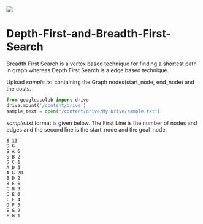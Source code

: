 <a href="https://www.python.org/downloads/release/python-383/"><img src="https://img.shields.io/badge/Python-v3.8.3-blue"></a>

# Depth-First-and-Breadth-First-Search
Breadth First Search is a vertex based technique for finding a shortest path in graph whereas Depth First Search is a edge based technique.


Upload <i>sample.txt</i> containing the Graph nodes(start_node, end_node) and the costs.
``` python
from google.colab import drive
drive.mount('/content/drive')
sample_text = open("/content/drive/My Drive/sample.txt")
```
<i>sample.txt</i> format is given below. The First Line is the number of nodes and edges and the second line is the start_node and the goal_node.
```
8 13
S G
S A 6
S B 2
S C 1
A D 3
A G 20
B D 2
B E 6
C B 3
C E 6
C F 4
D F 5
E G 2
F G 1
```

